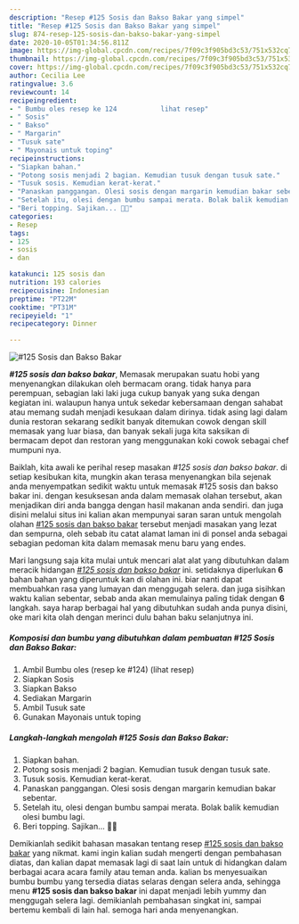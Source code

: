 ```yaml
---
description: "Resep #125 Sosis dan Bakso Bakar yang simpel"
title: "Resep #125 Sosis dan Bakso Bakar yang simpel"
slug: 874-resep-125-sosis-dan-bakso-bakar-yang-simpel
date: 2020-10-05T01:34:56.811Z
image: https://img-global.cpcdn.com/recipes/7f09c3f905bd3c53/751x532cq70/125-sosis-dan-bakso-bakar-foto-resep-utama.jpg
thumbnail: https://img-global.cpcdn.com/recipes/7f09c3f905bd3c53/751x532cq70/125-sosis-dan-bakso-bakar-foto-resep-utama.jpg
cover: https://img-global.cpcdn.com/recipes/7f09c3f905bd3c53/751x532cq70/125-sosis-dan-bakso-bakar-foto-resep-utama.jpg
author: Cecilia Lee
ratingvalue: 3.6
reviewcount: 14
recipeingredient:
- " Bumbu oles resep ke 124           lihat resep"
- " Sosis"
- " Bakso"
- " Margarin"
- "Tusuk sate"
- " Mayonais untuk toping"
recipeinstructions:
- "Siapkan bahan."
- "Potong sosis menjadi 2 bagian. Kemudian tusuk dengan tusuk sate."
- "Tusuk sosis. Kemudian kerat-kerat."
- "Panaskan panggangan. Olesi sosis dengan margarin kemudian bakar sebentar."
- "Setelah itu, olesi dengan bumbu sampai merata. Bolak balik kemudian olesi bumbu lagi."
- "Beri topping. Sajikan... 👩‍🍳"
categories:
- Resep
tags:
- 125
- sosis
- dan

katakunci: 125 sosis dan 
nutrition: 193 calories
recipecuisine: Indonesian
preptime: "PT22M"
cooktime: "PT31M"
recipeyield: "1"
recipecategory: Dinner

---
```



![#125 Sosis dan Bakso Bakar](https://img-global.cpcdn.com/recipes/7f09c3f905bd3c53/751x532cq70/125-sosis-dan-bakso-bakar-foto-resep-utama.jpg)

<b><i>#125 sosis dan bakso bakar</i></b>, Memasak merupakan suatu hobi yang menyenangkan dilakukan oleh bermacam orang. tidak hanya para perempuan, sebagian laki laki juga cukup banyak yang suka dengan kegiatan ini. walaupun hanya untuk sekedar kebersamaan dengan sahabat atau memang sudah menjadi kesukaan dalam dirinya. tidak asing lagi dalam dunia restoran sekarang sedikit banyak ditemukan cowok dengan skill memasak yang luar biasa, dan banyak sekali juga kita saksikan di bermacam depot dan restoran yang menggunakan koki cowok sebagai chef mumpuni nya.



Baiklah, kita awali ke perihal resep masakan <i>#125 sosis dan bakso bakar</i>. di setiap kesibukan kita, mungkin akan terasa menyenangkan bila sejenak anda menyempatkan sedikit waktu untuk memasak #125 sosis dan bakso bakar ini. dengan kesuksesan anda dalam memasak olahan tersebut, akan menjadikan diri anda bangga dengan hasil makanan anda sendiri. dan juga disini melalui situs ini kalian akan mempunyai saran saran untuk mengolah olahan <u>#125 sosis dan bakso bakar</u> tersebut menjadi masakan yang lezat dan sempurna, oleh sebab itu catat alamat laman ini di ponsel anda sebagai sebagian pedoman kita dalam memasak menu baru yang endes.


Mari langsung saja kita mulai untuk mencari alat alat yang dibutuhkan dalam meracik hidangan <u><i>#125 sosis dan bakso bakar</i></u> ini. setidaknya diperlukan <b>6</b> bahan bahan yang diperuntuk kan di olahan ini. biar nanti dapat membuahkan rasa yang lumayan dan menggugah selera. dan juga sisihkan waktu kalian sebentar, sebab anda akan memulainya paling tidak dengan <b>6</b> langkah. saya harap berbagai hal yang dibutuhkan sudah anda punya disini, oke mari kita olah dengan merinci dulu bahan baku selanjutnya ini.

<!--inarticleads1-->

##### Komposisi dan bumbu yang dibutuhkan dalam pembuatan #125 Sosis dan Bakso Bakar:

1. Ambil  Bumbu oles (resep ke #124)           (lihat resep)
1. Siapkan  Sosis
1. Siapkan  Bakso
1. Sediakan  Margarin
1. Ambil Tusuk sate
1. Gunakan  Mayonais untuk toping




<!--inarticleads2-->

##### Langkah-langkah mengolah #125 Sosis dan Bakso Bakar:

1. Siapkan bahan.
1. Potong sosis menjadi 2 bagian. Kemudian tusuk dengan tusuk sate.
1. Tusuk sosis. Kemudian kerat-kerat.
1. Panaskan panggangan. Olesi sosis dengan margarin kemudian bakar sebentar.
1. Setelah itu, olesi dengan bumbu sampai merata. Bolak balik kemudian olesi bumbu lagi.
1. Beri topping. Sajikan... 👩‍🍳




Demikianlah sedikit bahasan masakan tentang resep <u>#125 sosis dan bakso bakar</u> yang nikmat. kami ingin kalian sudah mengerti dengan pembahasan diatas, dan kalian dapat memasak lagi di saat lain untuk di hidangkan dalam berbagai acara acara family atau teman anda. kalian bs menyesuaikan bumbu bumbu yang tersedia diatas selaras dengan selera anda, sehingga menu <b>#125 sosis dan bakso bakar</b> ini dapat menjadi lebih yummy dan menggugah selera lagi. demikianlah pembahasan singkat ini, sampai bertemu kembali di lain hal. semoga hari anda menyenangkan.
